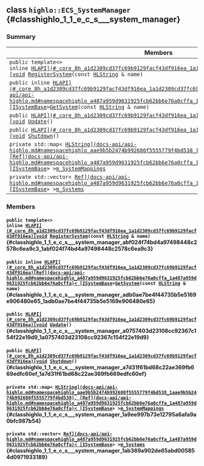 ## class `highlo::ECS_SystemManager` {#classhighlo_1_1_e_c_s___system_manager}

### Summary

 Members                        | Descriptions                                
--------------------------------|---------------------------------------------
`public template<>`  <br/>`inline `[`HLAPI](#_core_8h_a1d2309cd37fc69b9129facf43df916ea_1a1d2309cd37fc69b9129facf43df916ea)[void`](#imgui__impl__opengl3__loader_8h_ac668e7cffd9e2e9cfee428b9b2f34fa7_1ac668e7cffd9e2e9cfee428b9b2f34fa7)` `[`RegisterSystem`](#classhighlo_1_1_e_c_s___system_manager_abf024f74bd4a97498448c2578c6ea9c3_1abf024f74bd4a97498448c2578c6ea9c3)`(const `[`HLString`](docs-api/api-highlo.md#namespacehighlo_aae9b5b2474b992680f5555779f4bd538_1aae9b5b2474b992680f5555779f4bd538)` & name)` | 
`public inline `[`HLAPI](#_core_8h_a1d2309cd37fc69b9129facf43df916ea_1a1d2309cd37fc69b9129facf43df916ea)[Ref](docs-api/api-highlo.md#namespacehighlo_a487a959d9631925fcb62bb6e76a0cffa_1a487a959d9631925fcb62bb6e76a0cffa)< [ISystemBase`](docs-api/api-highlo--ISystemBase.md#classhighlo_1_1_i_system_base)` > `[`GetSystem`](#classhighlo_1_1_e_c_s___system_manager_adb0ae7be4f44735b5e5169e906480e65_1adb0ae7be4f44735b5e5169e906480e65)`(const `[`HLString`](docs-api/api-highlo.md#namespacehighlo_aae9b5b2474b992680f5555779f4bd538_1aae9b5b2474b992680f5555779f4bd538)` & name)` | 
`public `[`HLAPI](#_core_8h_a1d2309cd37fc69b9129facf43df916ea_1a1d2309cd37fc69b9129facf43df916ea)[void`](#imgui__impl__opengl3__loader_8h_ac668e7cffd9e2e9cfee428b9b2f34fa7_1ac668e7cffd9e2e9cfee428b9b2f34fa7)` `[`Update`](#classhighlo_1_1_e_c_s___system_manager_a0757403d23108cc92367c154f22e19d9_1a0757403d23108cc92367c154f22e19d9)`()` | 
`public `[`HLAPI](#_core_8h_a1d2309cd37fc69b9129facf43df916ea_1a1d2309cd37fc69b9129facf43df916ea)[void`](#imgui__impl__opengl3__loader_8h_ac668e7cffd9e2e9cfee428b9b2f34fa7_1ac668e7cffd9e2e9cfee428b9b2f34fa7)` `[`Shutdown`](#classhighlo_1_1_e_c_s___system_manager_a7d31f61bd68c22ae369fb669edfc60ef_1a7d31f61bd68c22ae369fb669edfc60ef)`()` | 
`private std::map< `[`HLString](docs-api/api-highlo.md#namespacehighlo_aae9b5b2474b992680f5555779f4bd538_1aae9b5b2474b992680f5555779f4bd538), [Ref](docs-api/api-highlo.md#namespacehighlo_a487a959d9631925fcb62bb6e76a0cffa_1a487a959d9631925fcb62bb6e76a0cffa)< [ISystemBase`](docs-api/api-highlo--ISystemBase.md#classhighlo_1_1_i_system_base)` > > `[`m_SystemMappings`](#classhighlo_1_1_e_c_s___system_manager_1a9ee997b73e12795a6afa9a0bfc987b54) | 
`private std::vector< `[`Ref](docs-api/api-highlo.md#namespacehighlo_a487a959d9631925fcb62bb6e76a0cffa_1a487a959d9631925fcb62bb6e76a0cffa)< [ISystemBase`](docs-api/api-highlo--ISystemBase.md#classhighlo_1_1_i_system_base)` > > `[`m_Systems`](#classhighlo_1_1_e_c_s___system_manager_1ab369a902de65abd005854d0971933189) | 

### Members

#### `public template<>`  <br/>`inline `[`HLAPI](#_core_8h_a1d2309cd37fc69b9129facf43df916ea_1a1d2309cd37fc69b9129facf43df916ea)[void`](#imgui__impl__opengl3__loader_8h_ac668e7cffd9e2e9cfee428b9b2f34fa7_1ac668e7cffd9e2e9cfee428b9b2f34fa7)` `[`RegisterSystem`](#classhighlo_1_1_e_c_s___system_manager_abf024f74bd4a97498448c2578c6ea9c3_1abf024f74bd4a97498448c2578c6ea9c3)`(const `[`HLString`](docs-api/api-highlo.md#namespacehighlo_aae9b5b2474b992680f5555779f4bd538_1aae9b5b2474b992680f5555779f4bd538)` & name)` {#classhighlo_1_1_e_c_s___system_manager_abf024f74bd4a97498448c2578c6ea9c3_1abf024f74bd4a97498448c2578c6ea9c3}

#### `public inline `[`HLAPI](#_core_8h_a1d2309cd37fc69b9129facf43df916ea_1a1d2309cd37fc69b9129facf43df916ea)[Ref](docs-api/api-highlo.md#namespacehighlo_a487a959d9631925fcb62bb6e76a0cffa_1a487a959d9631925fcb62bb6e76a0cffa)< [ISystemBase`](docs-api/api-highlo--ISystemBase.md#classhighlo_1_1_i_system_base)` > `[`GetSystem`](#classhighlo_1_1_e_c_s___system_manager_adb0ae7be4f44735b5e5169e906480e65_1adb0ae7be4f44735b5e5169e906480e65)`(const `[`HLString`](docs-api/api-highlo.md#namespacehighlo_aae9b5b2474b992680f5555779f4bd538_1aae9b5b2474b992680f5555779f4bd538)` & name)` {#classhighlo_1_1_e_c_s___system_manager_adb0ae7be4f44735b5e5169e906480e65_1adb0ae7be4f44735b5e5169e906480e65}

#### `public `[`HLAPI](#_core_8h_a1d2309cd37fc69b9129facf43df916ea_1a1d2309cd37fc69b9129facf43df916ea)[void`](#imgui__impl__opengl3__loader_8h_ac668e7cffd9e2e9cfee428b9b2f34fa7_1ac668e7cffd9e2e9cfee428b9b2f34fa7)` `[`Update`](#classhighlo_1_1_e_c_s___system_manager_a0757403d23108cc92367c154f22e19d9_1a0757403d23108cc92367c154f22e19d9)`()` {#classhighlo_1_1_e_c_s___system_manager_a0757403d23108cc92367c154f22e19d9_1a0757403d23108cc92367c154f22e19d9}

#### `public `[`HLAPI](#_core_8h_a1d2309cd37fc69b9129facf43df916ea_1a1d2309cd37fc69b9129facf43df916ea)[void`](#imgui__impl__opengl3__loader_8h_ac668e7cffd9e2e9cfee428b9b2f34fa7_1ac668e7cffd9e2e9cfee428b9b2f34fa7)` `[`Shutdown`](#classhighlo_1_1_e_c_s___system_manager_a7d31f61bd68c22ae369fb669edfc60ef_1a7d31f61bd68c22ae369fb669edfc60ef)`()` {#classhighlo_1_1_e_c_s___system_manager_a7d31f61bd68c22ae369fb669edfc60ef_1a7d31f61bd68c22ae369fb669edfc60ef}

#### `private std::map< `[`HLString](docs-api/api-highlo.md#namespacehighlo_aae9b5b2474b992680f5555779f4bd538_1aae9b5b2474b992680f5555779f4bd538), [Ref](docs-api/api-highlo.md#namespacehighlo_a487a959d9631925fcb62bb6e76a0cffa_1a487a959d9631925fcb62bb6e76a0cffa)< [ISystemBase`](docs-api/api-highlo--ISystemBase.md#classhighlo_1_1_i_system_base)` > > `[`m_SystemMappings`](#classhighlo_1_1_e_c_s___system_manager_1a9ee997b73e12795a6afa9a0bfc987b54) {#classhighlo_1_1_e_c_s___system_manager_1a9ee997b73e12795a6afa9a0bfc987b54}

#### `private std::vector< `[`Ref](docs-api/api-highlo.md#namespacehighlo_a487a959d9631925fcb62bb6e76a0cffa_1a487a959d9631925fcb62bb6e76a0cffa)< [ISystemBase`](docs-api/api-highlo--ISystemBase.md#classhighlo_1_1_i_system_base)` > > `[`m_Systems`](#classhighlo_1_1_e_c_s___system_manager_1ab369a902de65abd005854d0971933189) {#classhighlo_1_1_e_c_s___system_manager_1ab369a902de65abd005854d0971933189}

